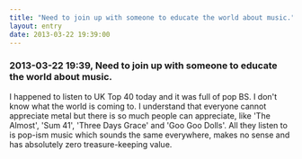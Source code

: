 ```yaml
---
title: "Need to join up with someone to educate the world about music."
layout: entry
date: 2013-03-22 19:39:00
---
```

### 2013-03-22 19:39, Need to join up with someone to educate the world about music. 

I happened to listen to UK Top 40 today and it was full of pop BS. I don't know what the world is coming to. I understand that everyone cannot appreciate metal but there is so much people can appreciate, like 'The Almost', 'Sum 
41', 'Three Days Grace' and 'Goo Goo Dolls'. All they listen to is pop-ism music which sounds the same everywhere, makes no sense and has absolutely zero treasure-keeping value. 
